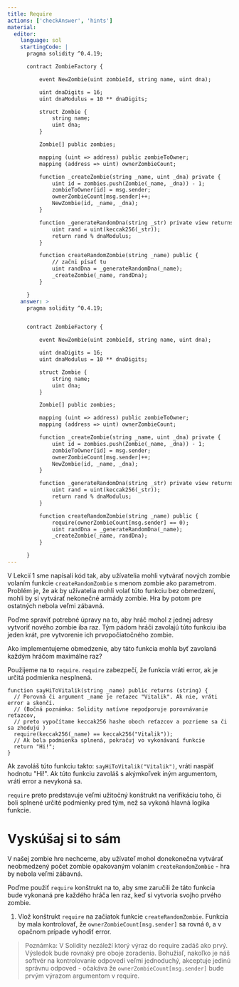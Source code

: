 ```yaml
---
title: Require
actions: ['checkAnswer', 'hints']
material:
  editor:
    language: sol
    startingCode: |
      pragma solidity ^0.4.19;

      contract ZombieFactory {

          event NewZombie(uint zombieId, string name, uint dna);

          uint dnaDigits = 16;
          uint dnaModulus = 10 ** dnaDigits;

          struct Zombie {
              string name;
              uint dna;
          }

          Zombie[] public zombies;

          mapping (uint => address) public zombieToOwner;
          mapping (address => uint) ownerZombieCount;

          function _createZombie(string _name, uint _dna) private {
              uint id = zombies.push(Zombie(_name, _dna)) - 1;
              zombieToOwner[id] = msg.sender;
              ownerZombieCount[msg.sender]++;
              NewZombie(id, _name, _dna);
          }

          function _generateRandomDna(string _str) private view returns (uint) {
              uint rand = uint(keccak256(_str));
              return rand % dnaModulus;
          }

          function createRandomZombie(string _name) public {
              // začni písať tu
              uint randDna = _generateRandomDna(_name);
              _createZombie(_name, randDna);
          }

      }
    answer: >
      pragma solidity ^0.4.19;


      contract ZombieFactory {

          event NewZombie(uint zombieId, string name, uint dna);

          uint dnaDigits = 16;
          uint dnaModulus = 10 ** dnaDigits;

          struct Zombie {
              string name;
              uint dna;
          }

          Zombie[] public zombies;

          mapping (uint => address) public zombieToOwner;
          mapping (address => uint) ownerZombieCount;

          function _createZombie(string _name, uint _dna) private {
              uint id = zombies.push(Zombie(_name, _dna)) - 1;
              zombieToOwner[id] = msg.sender;
              ownerZombieCount[msg.sender]++;
              NewZombie(id, _name, _dna);
          }

          function _generateRandomDna(string _str) private view returns (uint) {
              uint rand = uint(keccak256(_str));
              return rand % dnaModulus;
          }

          function createRandomZombie(string _name) public {
              require(ownerZombieCount[msg.sender] == 0);
              uint randDna = _generateRandomDna(_name);
              _createZombie(_name, randDna);
          }

      }
---
```


V Lekcií 1 sme napísali kód tak, aby užívatelia mohli vytvárať nových zombie volaním funkcie `createRandomZombie` s menom zombie ako parametrom. Problém je, že ak by užívatelia mohli volať túto funkciu bez obmedzení, mohli by si vytvárať nekonečné armády zombie. Hra by potom pre ostatných nebola veľmi zábavná.

Poďme spraviť potrebné úpravy na to, aby hráč mohol z jednej adresy vytvoriť nového zombie iba raz. Tým pádom hráči zavolajú túto funkciu iba jeden krát, pre vytvorenie ich prvopočiatočného zombie.

Ako implementujeme obmedzenie, aby táto funkcia mohla byť zavolaná každým hráčom maximálne raz?

Použijeme na to `require`. `require` zabezpečí, že funkcia vráti error, ak je určitá podmienka nesplnená.

```
function sayHiToVitalik(string _name) public returns (string) {
  // Porovná či argument _name je reťazec "Vitalik". Ak nie, vráti error a skončí.
  // (Bočná poznámka: Solidity natívne nepodporuje porovnávanie reťazcov,
  // preto vypočítame keccak256 hashe oboch reťazcov a pozrieme sa či sa zhodujú )
  require(keccak256(_name) == keccak256("Vitalik"));
  // Ak bola podmienka splnená, pokračuj vo vykonávaní funkcie
  return "Hi!";
}
```

Ak zavoláš túto funkciu takto: `sayHiToVitalik("Vitalik")`, vráti naspäť hodnotu "Hi!". Ak túto funkciu zavoláš s akýmkoľvek iným argumentom, vráti error a nevykoná sa.

`require` preto predstavuje veľmi užitočný konštrukt na verifikáciu toho, či boli splnené určité podmienky pred tým, než sa vykoná hlavná logika funkcie.


# Vyskúšaj si to sám

V našej zombie hre nechceme, aby užívateľ mohol donekonečna vytvárať neobmedzený počet zombie opakovaným volaním `createRandomZombie` - hra by nebola veľmi zábavná.

Poďme použiť `require` konštrukt na to, aby sme zaručili že táto funkcia bude vykonaná pre každého hráča len raz, keď si vytvoria svojho prvého zombie.

1. Vlož konštrukt `require` na začiatok funkcie `createRandomZombie`. Funkcia by mala kontrolovať, že `ownerZombieCount[msg.sender]` sa rovná `0`, a v opačnom prípade vyhodiť error.

> Poznámka: V Solidity nezáleží ktorý výraz do require zadáš ako prvý. Výsledok bude rovnaký pre oboje zoradenia. Bohužiaľ, nakoľko je náš softvér na kontrolovanie odpovedí veľmi jednoduchý, akceptuje jedinú správnu odpoved - očakáva že `ownerZombieCount[msg.sender]` bude prvým výrazom argumentom v require.
